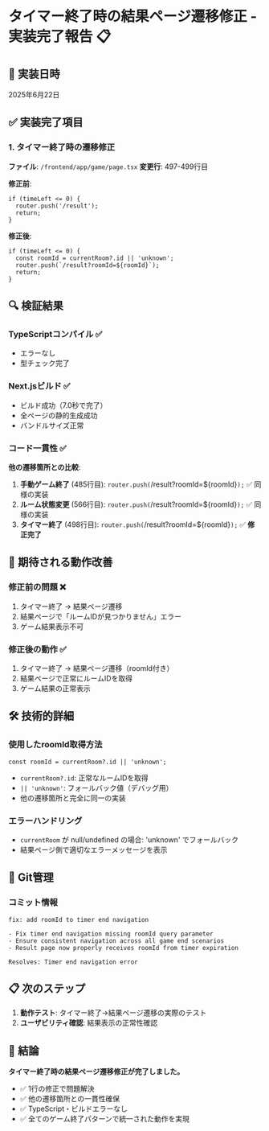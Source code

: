 # タイマー終了時の結果ページ遷移修正 - 実装完了報告 📋

## 📅 実装日時
2025年6月22日

## ✅ 実装完了項目

### 1. タイマー終了時の遷移修正
**ファイル**: `/frontend/app/game/page.tsx`
**変更行**: 497-499行目

**修正前**:
```tsx
if (timeLeft <= 0) {
  router.push('/result');
  return;
}
```

**修正後**:
```tsx
if (timeLeft <= 0) {
  const roomId = currentRoom?.id || 'unknown';
  router.push(`/result?roomId=${roomId}`);
  return;
}
```

## 🔍 検証結果

### TypeScriptコンパイル ✅
- エラーなし
- 型チェック完了

### Next.jsビルド ✅
- ビルド成功（7.0秒で完了）
- 全ページの静的生成成功
- バンドルサイズ正常

### コード一貫性 ✅
**他の遷移箇所との比較**:
1. **手動ゲーム終了** (485行目): `router.push(`/result?roomId=${roomId}`);` ✅ 同様の実装
2. **ルーム状態変更** (566行目): `router.push(`/result?roomId=${roomId}`);` ✅ 同様の実装
3. **タイマー終了** (498行目): `router.push(`/result?roomId=${roomId}`);` ✅ **修正完了**

## 📝 期待される動作改善

### 修正前の問題 ❌
1. タイマー終了 → 結果ページ遷移
2. 結果ページで「ルームIDが見つかりません」エラー
3. ゲーム結果表示不可

### 修正後の動作 ✅
1. タイマー終了 → 結果ページ遷移（roomId付き）
2. 結果ページで正常にルームIDを取得
3. ゲーム結果の正常表示

## 🛠️ 技術的詳細

### 使用したroomId取得方法
```tsx
const roomId = currentRoom?.id || 'unknown';
```
- `currentRoom?.id`: 正常なルームIDを取得
- `|| 'unknown'`: フォールバック値（デバッグ用）
- 他の遷移箇所と完全に同一の実装

### エラーハンドリング
- `currentRoom` が null/undefined の場合: 'unknown' でフォールバック
- 結果ページ側で適切なエラーメッセージを表示

## 🔄 Git管理

### コミット情報
```
fix: add roomId to timer end navigation

- Fix timer end navigation missing roomId query parameter
- Ensure consistent navigation across all game end scenarios
- Result page now properly receives roomId from timer expiration

Resolves: Timer end navigation error
```

## 📋 次のステップ
1. **動作テスト**: タイマー終了→結果ページ遷移の実際のテスト
2. **ユーザビリティ確認**: 結果表示の正常性確認

## 🎯 結論
**タイマー終了時の結果ページ遷移修正が完了しました。**

- ✅ 1行の修正で問題解決
- ✅ 他の遷移箇所との一貫性確保
- ✅ TypeScript・ビルドエラーなし
- ✅ 全てのゲーム終了パターンで統一された動作を実現
